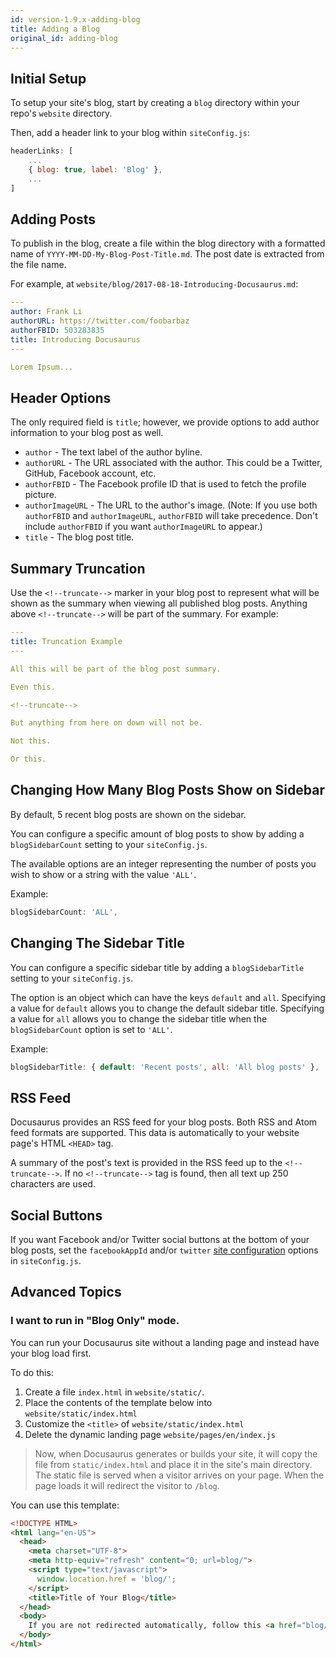 ```yaml
---
id: version-1.9.x-adding-blog
title: Adding a Blog
original_id: adding-blog
---
```


## Initial Setup

To setup your site's blog, start by creating a `blog` directory within your repo's `website` directory.

Then, add a header link to your blog within `siteConfig.js`:

```js
headerLinks: [
    ...
    { blog: true, label: 'Blog' },
    ...
]
```

## Adding Posts

To publish in the blog, create a file within the blog directory with a formatted name of `YYYY-MM-DD-My-Blog-Post-Title.md`. The post date is extracted from the file name.

For example, at `website/blog/2017-08-18-Introducing-Docusaurus.md`:

```yml
---
author: Frank Li
authorURL: https://twitter.com/foobarbaz
authorFBID: 503283835
title: Introducing Docusaurus
---

Lorem Ipsum...
```

## Header Options

The only required field is `title`; however, we provide options to add author information to your blog post as well.

* `author` - The text label of the author byline.
* `authorURL` - The URL associated with the author. This could be a Twitter, GitHub, Facebook account, etc.
* `authorFBID` - The Facebook profile ID that is used to fetch the profile picture.
* `authorImageURL` - The URL to the author's image. (Note: If you use both `authorFBID` and `authorImageURL`, `authorFBID` will take precedence. Don't include `authorFBID` if you want `authorImageURL` to appear.)
* `title` - The blog post title.

## Summary Truncation

Use the `<!--truncate-->` marker in your blog post to represent what will be shown as the summary when viewing all published blog posts. Anything above `<!--truncate-->` will be part of the summary. For example:

```yaml
---
title: Truncation Example
---

All this will be part of the blog post summary.

Even this.

<!--truncate-->

But anything from here on down will not be.

Not this.

Or this.
```

## Changing How Many Blog Posts Show on Sidebar

By default, 5 recent blog posts are shown on the sidebar.

You can configure a specific amount of blog posts to show by adding a `blogSidebarCount` setting to your `siteConfig.js`.

The available options are an integer representing the number of posts you wish to show or a string with the value `'ALL'`.

Example:

```js
blogSidebarCount: 'ALL',
```

## Changing The Sidebar Title

You can configure a specific sidebar title by adding a `blogSidebarTitle` setting to your `siteConfig.js`.

The option is an object which can have the keys `default` and `all`. Specifying a value for `default` allows you to change the default sidebar title. Specifying a value for `all` allows you to change the sidebar title when the `blogSidebarCount` option is set to `'ALL'`.

Example:

```js
blogSidebarTitle: { default: 'Recent posts', all: 'All blog posts' },
```

## RSS Feed

Docusaurus provides an RSS feed for your blog posts. Both RSS and Atom feed formats are supported. This data is automatically to your website page's HTML `<HEAD>` tag.

A summary of the post's text is provided in the RSS feed up to the `<!--truncate-->`. If no `<!--truncate-->` tag is found, then all text up 250 characters are used.

## Social Buttons

If you want Facebook and/or Twitter social buttons at the bottom of your blog posts, set the `facebookAppId` and/or `twitter` [site configuration](api-site-config.md) options in `siteConfig.js`.

## Advanced Topics

### I want to run in "Blog Only" mode.

You can run your Docusaurus site without a landing page and instead have your blog load first.

To do this:

1.  Create a file `index.html` in `website/static/`.
1.  Place the contents of the template below into `website/static/index.html`
1.  Customize the `<title>` of `website/static/index.html`
1.  Delete the dynamic landing page `website/pages/en/index.js`

> Now, when Docusaurus generates or builds your site, it will copy the file from `static/index.html` and place it in the site's main directory. The static file is served when a visitor arrives on your page. When the page loads it will redirect the visitor to `/blog`.

You can use this template:

```html
<!DOCTYPE HTML>
<html lang="en-US">
  <head>
    <meta charset="UTF-8">
    <meta http-equiv="refresh" content="0; url=blog/">
    <script type="text/javascript">
      window.location.href = 'blog/';
    </script>
    <title>Title of Your Blog</title>
  </head>
  <body>
    If you are not redirected automatically, follow this <a href="blog/">link</a>.
  </body>
</html>
```

